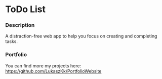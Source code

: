 # ToDo List

### Description
A distraction-free web app to help you focus on creating and completing tasks.

### Portfolio
You can find more my projects here: https://github.com/LukaszKk/PortfolioWebsite
